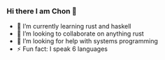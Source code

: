 ### Hi there I am Chon 👋

- 🌱 I’m currently learning rust and haskell
- 👯 I’m looking to collaborate on anything rust
- 🤔 I’m looking for help with systems programming
- ⚡ Fun fact: I speak 6 languages
